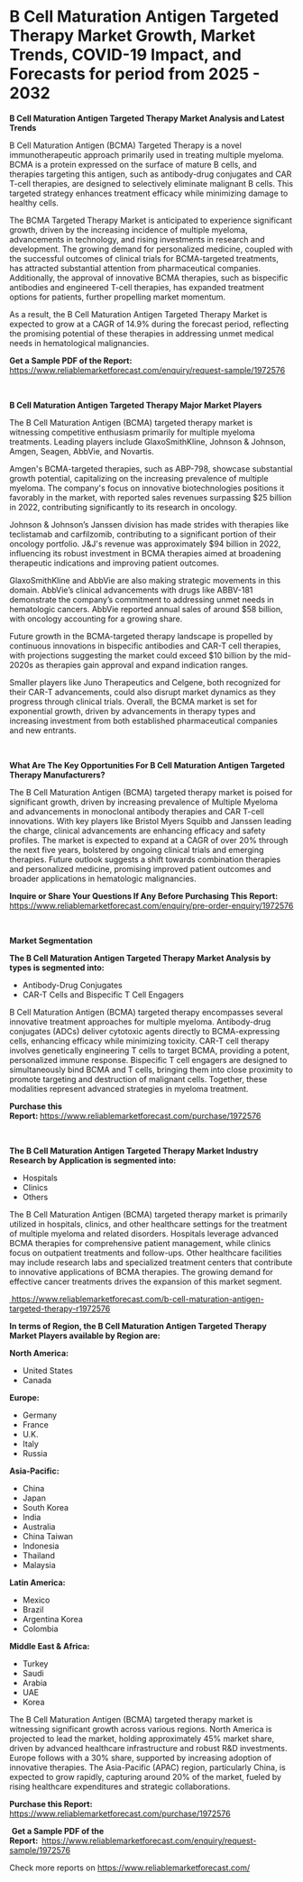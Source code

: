<p><h1>B Cell Maturation Antigen Targeted Therapy Market Growth, Market Trends, COVID-19 Impact, and Forecasts for period from 2025 - 2032</h1></p><p><strong>B Cell Maturation Antigen Targeted Therapy Market Analysis and Latest Trends</strong></p>
<p><p>B Cell Maturation Antigen (BCMA) Targeted Therapy is a novel immunotherapeutic approach primarily used in treating multiple myeloma. BCMA is a protein expressed on the surface of mature B cells, and therapies targeting this antigen, such as antibody-drug conjugates and CAR T-cell therapies, are designed to selectively eliminate malignant B cells. This targeted strategy enhances treatment efficacy while minimizing damage to healthy cells.</p><p>The BCMA Targeted Therapy Market is anticipated to experience significant growth, driven by the increasing incidence of multiple myeloma, advancements in technology, and rising investments in research and development. The growing demand for personalized medicine, coupled with the successful outcomes of clinical trials for BCMA-targeted treatments, has attracted substantial attention from pharmaceutical companies. Additionally, the approval of innovative BCMA therapies, such as bispecific antibodies and engineered T-cell therapies, has expanded treatment options for patients, further propelling market momentum. </p><p>As a result, the B Cell Maturation Antigen Targeted Therapy Market is expected to grow at a CAGR of 14.9% during the forecast period, reflecting the promising potential of these therapies in addressing unmet medical needs in hematological malignancies.</p></p>
<p><strong>Get a Sample PDF of the Report:&nbsp;</strong> <a href="https://www.reliablemarketforecast.com/enquiry/request-sample/1972576?utm_campaign=1893&utm_medium=2&utm_source=Github&utm_content=ia&utm_term=03032025&utm_id=b-cell-maturation-antigen-targeted-therapy">https://www.reliablemarketforecast.com/enquiry/request-sample/1972576</a></p>
<p>&nbsp;</p>
<p><strong>B Cell Maturation Antigen Targeted Therapy Major Market Players</strong></p>
<p><p>The B Cell Maturation Antigen (BCMA) targeted therapy market is witnessing competitive enthusiasm primarily for multiple myeloma treatments. Leading players include GlaxoSmithKline, Johnson & Johnson, Amgen, Seagen, AbbVie, and Novartis. </p><p>Amgen's BCMA-targeted therapies, such as ABP-798, showcase substantial growth potential, capitalizing on the increasing prevalence of multiple myeloma. The company's focus on innovative biotechnologies positions it favorably in the market, with reported sales revenues surpassing $25 billion in 2022, contributing significantly to its research in oncology.</p><p>Johnson & Johnson’s Janssen division has made strides with therapies like teclistamab and carfilzomib, contributing to a significant portion of their oncology portfolio. J&J's revenue was approximately $94 billion in 2022, influencing its robust investment in BCMA therapies aimed at broadening therapeutic indications and improving patient outcomes.</p><p>GlaxoSmithKline and AbbVie are also making strategic movements in this domain. AbbVie’s clinical advancements with drugs like ABBV-181 demonstrate the company’s commitment to addressing unmet needs in hematologic cancers. AbbVie reported annual sales of around $58 billion, with oncology accounting for a growing share.</p><p>Future growth in the BCMA-targeted therapy landscape is propelled by continuous innovations in bispecific antibodies and CAR-T cell therapies, with projections suggesting the market could exceed $10 billion by the mid-2020s as therapies gain approval and expand indication ranges.</p><p>Smaller players like Juno Therapeutics and Celgene, both recognized for their CAR-T advancements, could also disrupt market dynamics as they progress through clinical trials. Overall, the BCMA market is set for exponential growth, driven by advancements in therapy types and increasing investment from both established pharmaceutical companies and new entrants.</p></p>
<p>&nbsp;</p>
<p><strong>What Are The Key Opportunities For B Cell Maturation Antigen Targeted Therapy Manufacturers?</strong></p>
<p><p>The B Cell Maturation Antigen (BCMA) targeted therapy market is poised for significant growth, driven by increasing prevalence of Multiple Myeloma and advancements in monoclonal antibody therapies and CAR T-cell innovations. With key players like Bristol Myers Squibb and Janssen leading the charge, clinical advancements are enhancing efficacy and safety profiles. The market is expected to expand at a CAGR of over 20% through the next five years, bolstered by ongoing clinical trials and emerging therapies. Future outlook suggests a shift towards combination therapies and personalized medicine, promising improved patient outcomes and broader applications in hematologic malignancies.</p></p>
<p><strong>Inquire or Share Your Questions If Any Before Purchasing This Report:</strong> <a href="https://www.reliablemarketforecast.com/enquiry/pre-order-enquiry/1972576?utm_campaign=1893&utm_medium=2&utm_source=Github&utm_content=ia&utm_term=03032025&utm_id=b-cell-maturation-antigen-targeted-therapy">https://www.reliablemarketforecast.com/enquiry/pre-order-enquiry/1972576</a></p>
<p>&nbsp;</p>
<p><strong>Market Segmentation</strong></p>
<p><strong>The B Cell Maturation Antigen Targeted Therapy Market Analysis by types is segmented into:</strong></p>
<p><ul><li>Antibody-Drug Conjugates</li><li>CAR-T Cells and Bispecific T Cell Engagers</li></ul></p>
<p><p>B Cell Maturation Antigen (BCMA) targeted therapy encompasses several innovative treatment approaches for multiple myeloma. Antibody-drug conjugates (ADCs) deliver cytotoxic agents directly to BCMA-expressing cells, enhancing efficacy while minimizing toxicity. CAR-T cell therapy involves genetically engineering T cells to target BCMA, providing a potent, personalized immune response. Bispecific T cell engagers are designed to simultaneously bind BCMA and T cells, bringing them into close proximity to promote targeting and destruction of malignant cells. Together, these modalities represent advanced strategies in myeloma treatment.</p></p>
<p><strong>Purchase this Report:&nbsp;</strong><a href="https://www.reliablemarketforecast.com/purchase/1972576?utm_campaign=1893&utm_medium=2&utm_source=Github&utm_content=ia&utm_term=03032025&utm_id=b-cell-maturation-antigen-targeted-therapy">https://www.reliablemarketforecast.com/purchase/1972576</a></p>
<p>&nbsp;</p>
<p><strong>The B Cell Maturation Antigen Targeted Therapy Market Industry Research by Application is segmented into:</strong></p>
<p><ul><li>Hospitals</li><li>Clinics</li><li>Others</li></ul></p>
<p><p>The B Cell Maturation Antigen (BCMA) targeted therapy market is primarily utilized in hospitals, clinics, and other healthcare settings for the treatment of multiple myeloma and related disorders. Hospitals leverage advanced BCMA therapies for comprehensive patient management, while clinics focus on outpatient treatments and follow-ups. Other healthcare facilities may include research labs and specialized treatment centers that contribute to innovative applications of BCMA therapies. The growing demand for effective cancer treatments drives the expansion of this market segment.</p></p>
<p><a href="https://www.reliablemarketforecast.com/b-cell-maturation-antigen-targeted-therapy-r1972576?utm_campaign=1893&utm_medium=2&utm_source=Github&utm_content=ia&utm_term=03032025&utm_id=b-cell-maturation-antigen-targeted-therapy">&nbsp;https://www.reliablemarketforecast.com/b-cell-maturation-antigen-targeted-therapy-r1972576</a></p>
<p><strong>In terms of Region, the B Cell Maturation Antigen Targeted Therapy Market Players available by Region are:</strong></p>
<p>
    <p> <strong> North America: </strong>
        <ul>
            <li>United States</li>
            <li>Canada</li>
        </ul>
        </p> 
    <p> <strong> Europe: </strong>
        <ul>
            <li>Germany</li>
            <li>France</li>
            <li>U.K.</li>
            <li>Italy</li>
            <li>Russia</li>
        </ul>
        </p> 
    <p> <strong> Asia-Pacific: </strong>
        <ul>
            <li>China</li>
            <li>Japan</li>
            <li>South Korea</li>
            <li>India</li>
            <li>Australia</li>
            <li>China Taiwan</li>
            <li>Indonesia</li>
            <li>Thailand</li>
            <li>Malaysia</li>
        </ul>
        </p> 
    <p> <strong> Latin America: </strong>
        <ul>
            <li>Mexico</li>
            <li>Brazil</li>
            <li>Argentina Korea</li>
            <li>Colombia</li>
        </ul>
        </p> 
    <p> <strong> Middle East & Africa: </strong>
        <ul>
            <li>Turkey</li>
            <li>Saudi</li>
            <li>Arabia</li>
            <li>UAE</li>
            <li>Korea</li>
        </ul>
    </p>
    </p>
<p><p>The B Cell Maturation Antigen (BCMA) targeted therapy market is witnessing significant growth across various regions. North America is projected to lead the market, holding approximately 45% market share, driven by advanced healthcare infrastructure and robust R&D investments. Europe follows with a 30% share, supported by increasing adoption of innovative therapies. The Asia-Pacific (APAC) region, particularly China, is expected to grow rapidly, capturing around 20% of the market, fueled by rising healthcare expenditures and strategic collaborations.</p></p>
<p><strong>Purchase this Report: </strong><a href="https://www.reliablemarketforecast.com/purchase/1972576?utm_campaign=1893&utm_medium=2&utm_source=Github&utm_content=ia&utm_term=03032025&utm_id=b-cell-maturation-antigen-targeted-therapy">https://www.reliablemarketforecast.com/purchase/1972576</a></p>
<p>&nbsp;<strong>Get a Sample PDF of the Report:&nbsp;&nbsp;</strong><a href="https://www.reliablemarketforecast.com/enquiry/request-sample/1972576?utm_campaign=1893&utm_medium=2&utm_source=Github&utm_content=ia&utm_term=03032025&utm_id=b-cell-maturation-antigen-targeted-therapy">https://www.reliablemarketforecast.com/enquiry/request-sample/1972576</a></p>
<p><strong></strong></p>
<p>Check more reports on <a href="https://www.reliablemarketforecast.com/?utm_campaign=1893&utm_medium=2&utm_source=Github&utm_content=ia&utm_term=03032025&utm_id=b-cell-maturation-antigen-targeted-therapy">https://www.reliablemarketforecast.com/</a></p>